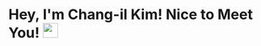 # Hey, I'm Chang-il Kim! Nice to Meet You! <img src="https://raw.githubusercontent.com/MartinHeinz/MartinHeinz/master/wave.gif" width="30px">
